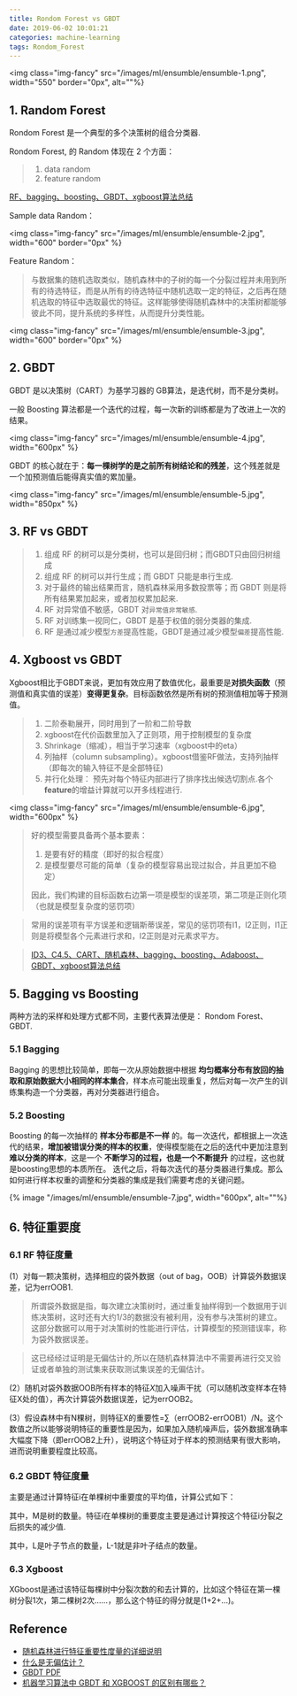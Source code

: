 ```yaml
---
title: Rondom Forest vs GBDT
date: 2019-06-02 10:01:21
categories: machine-learning
tags: Rondom_Forest
---
```


<img class="img-fancy" src="/images/ml/ensumble/ensumble-1.png", width="550" border="0px", alt=""%}

<!--<a href="/2019/06/02/ml/Random_Forest_and_GBDT/" target="_self" style="display:block; margin:0 auto; background:url('/images/ml/ensumble/ensumble-1.png') no-repeat 0 0 / contain; height:304px; width:550px;"></a>
-->
<!-- more -->

## 1. Random Forest

Rondom Forest 是一个典型的多个决策树的组合分类器.

Rondom Forest, 的 Random 体现在 2 个方面：

> 1. data random
> 2. feature random

[RF、bagging、boosting、GBDT、xgboost算法总结][7.1]

Sample data Random： 

<img class="img-fancy" src="/images/ml/ensumble/ensumble-2.jpg", width="600" border="0px" %}

Feature Random：

> 与数据集的随机选取类似，随机森林中的子树的每一个分裂过程并未用到所有的待选特征，而是从所有的待选特征中随机选取一定的特征，之后再在随机选取的特征中选取最优的特征。这样能够使得随机森林中的决策树都能够彼此不同，提升系统的多样性，从而提升分类性能。

<img class="img-fancy" src="/images/ml/ensumble/ensumble-3.jpg", width="600" border="0px" %}

[7.1]: https://zhuanlan.zhihu.com/p/34534004

## 2. GBDT

GBDT 是以决策树（CART）为基学习器的 GB算法，是迭代树，而不是分类树。

一般 Boosting 算法都是一个迭代的过程，每一次新的训练都是为了改进上一次的结果。

<img class="img-fancy" src="/images/ml/ensumble/ensumble-4.jpg", width="600px" %}

GBDT 的核心就在于：**每一棵树学的是之前所有树结论和的残差**，这个残差就是一个加预测值后能得真实值的累加量。

<img class="img-fancy" src="/images/ml/ensumble/ensumble-5.jpg", width="850px" %}

## 3. RF vs GBDT

> 1. 组成 RF 的树可以是分类树，也可以是回归树；而GBDT只由回归树组成 
> 2. 组成 RF 的树可以并行生成；而 GBDT 只能是串行生成. 
> 3. 对于最终的输出结果而言，随机森林采用多数投票等；而 GBDT 则是将所有结果累加起来，或者加权累加起来. 
> 4. RF 对异常值不敏感，GBDT 对`异常值非常敏感`.
> 5. RF 对训练集一视同仁，GBDT 是基于权值的弱分类器的集成. 
> 6. RF 是通过减少模型`方差`提高性能，GBDT是通过减少模型`偏差`提高性能.

## 4. Xgboost vs GBDT

Xgboost相比于GBDT来说，更加有效应用了数值优化，最重要是**对损失函数**（预测值和真实值的误差）**变得更复杂**。目标函数依然是所有树的预测值相加等于预测值。

> 1. 二阶泰勒展开，同时用到了一阶和二阶导数
> 2. xgboost在代价函数里加入了正则项，用于控制模型的复杂度
> 3. Shrinkage（缩减），相当于学习速率（xgboost中的eta）
> 4. 列抽样（column subsampling）。xgboost借鉴RF做法，支持列抽样（即每次的输入特征不是全部特征)
> 5. 并行化处理： 预先对每个特征内部进行了排序找出候选切割点.各个**feature**的增益计算就可以开多线程进行.

<img class="img-fancy" src="/images/ml/ensumble/ensumble-6.jpg", width="600px" %}

> 好的模型需要具备两个基本要素：
>
> 1. 是要有好的精度（即好的拟合程度）
> 2. 是模型要尽可能的简单（复杂的模型容易出现过拟合，并且更加不稳定）
>
> 因此，我们构建的目标函数右边第一项是模型的误差项，第二项是正则化项（也就是模型复杂度的惩罚项）

> 常用的误差项有平方误差和逻辑斯蒂误差，常见的惩罚项有l1，l2正则，l1正则是将模型各个元素进行求和，l2正则是对元素求平方。

> [ID3、C4.5、CART、随机森林、bagging、boosting、Adaboost、GBDT、xgboost算法总结](https://zhuanlan.zhihu.com/p/34534004)

## 5. Bagging vs Boosting

两种方法的采样和处理方式都不同，主要代表算法便是： Rondom Forest、 GBDT.

### 5.1 Bagging

Bagging 的思想比较简单，即每一次从原始数据中根据 **均匀概率分布有放回的抽取和原始数据大小相同的样本集合**，样本点可能出现重复，然后对每一次产生的训练集构造一个分类器，再对分类器进行组合。

### 5.2 Boosting

Boosting 的每一次抽样的 **样本分布都是不一样** 的。每一次迭代，都根据上一次迭代的结果，**增加被错误分类的样本的权重**，使得模型能在之后的迭代中更加注意到 **难以分类的样本**，这是一个 **不断学习的过程，也是一个不断提升** 的过程，这也就是boosting思想的本质所在。 迭代之后，将每次迭代的基分类器进行集成。那么如何进行样本权重的调整和分类器的集成是我们需要考虑的关键问题。

{% image "/images/ml/ensumble/ensumble-7.jpg", width="600px", alt=""%}

## 6. 特征重要度

### 6.1 RF 特征度量

(1）对每一颗决策树，选择相应的袋外数据（out of bag，OOB）​计算袋外数据误差，记为errOOB1.

> 所谓袋外数据是指，每次建立决策树时，通过重复抽样得到一个数据用于训练​决策树，这时还有大约1/3的数据没有被利用，没有参与决策树的建立。这部分数据可以用于对决策树的性能进行评估，计算模型的预测错误率，称为袋外数据误差。

> ​这已经经过证明是无偏估计的,所以在随机森林算法中不需要再进行交叉验证或者单独的测试集来获取测试集误差的无偏估计。

​(2）随机对袋外数据OOB所有样本的特征$X$加入噪声干扰（可以随机改变样本在特征X处的值），再次计算袋外数据误差，记为errOOB2。

(3）​假设森林中有N棵树，则特征X的重要性=∑（errOOB2-errOOB1）/N。这个数值之所以能够说明特征的重要性是因为，如果加入随机噪声后，袋外数据准确率大幅度下降（即errOOB2上升），说明这个特征对于样本的预测结果有很大影响，进而说明重要程度比较高。

### 6.2 GBDT 特征度量

主要是通过计算特征i在单棵树中重要度的平均值，计算公式如下：

其中，M是树的数量。特征i在单棵树的重要度主要是通过计算按这个特征i分裂之后损失的减少值.

其中，L是叶子节点的数量，L-1就是非叶子结点的数量。

### 6.3 Xgboost

XGboost是通过该特征每棵树中分裂次数的和去计算的，比如这个特征在第一棵树分裂1次，第二棵树2次……，那么这个特征的得分就是(1+2+...)。

## Reference 

- [随机森林进行特征重要性度量的详细说明](https://blog.csdn.net/m0_37770941/article/details/78330795)
- [什么是无偏估计？](https://www.zhihu.com/question/22983179)
- [GBDT PDF](http://wepon.me/files/gbdt.pdf)
- [机器学习算法中 GBDT 和 XGBOOST 的区别有哪些？](https://www.zhihu.com/question/41354392)
